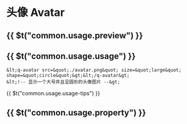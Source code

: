 # 头像 <strong>Avatar</strong>

## {{ $t("common.usage.preview") }}

<example></example>

## {{ $t("common.usage.usage") }}

```
&lt;q-avatar src=&quot;./avatar.png&quot; size=&quot;large&quot; shape=&quot;circle&quot;&gt;&lt;/q-avatar&gt;
&lt;!-- 显示一个大号并且呈圆形的头像图片 --&gt;
```

{{ $t("common.usage.usage-tips") }}

## {{ $t("common.usage.property") }}

<property-block>
    <property-item
        name="src"
        definition="（白昼模式的）图片资源"
        values="String"
    >
    </property-item>
    <property-item
        name="src-dark"
        definition="暗夜模式的图片资源，如果没有设置该属性，则在暗夜模式时使用 0.7 透明度的 src 属性的图像。"
        values="String"
    >
    </property-item>
    <property-item
        name="size"
        definition="头像的尺寸"
        :values="['small', 'normal', 'large']"
    >
    </property-item>
    <property-item
        name="size"
        definition="头像的形状"
        :values="['square', 'rounded-square', 'circle']"
    >
    </property-item>
    <property-item
        name="lazy"
        definition="是否启用懒加载。该属性可通过全局的 settings.defaults.avatar_lazy 设置。默认使用 settings.defaults.image_lazy 的值。"
        defaults="false"
        values="Boolean"
    >
    </property-item>
    <property-item
        name="loading"
        definition="图片加载中状态，设置为 true 时，使用组件内置的加载样式。也可以传入自定义的 Vue 组件。该属性可通过全局的 settings.defaults.avatar_loading 设置。默认使用 settings.defaults.image_loading 的值。"
        defaults="false"
        :values="[ 'true', 'false', 'VueComponent' ]"
    >
    </property-item>
    <property-item
        name="error"
        definition="图片加载失败状态，设置为 true 时，使用组件内置的加载失败样式。也可以传入自定义的 Vue 组件。该属性可通过全局的 settings.defaults.avatar_error 设置。默认使用 settings.defaults.image_error 的值。"
        defaults="false"
        :values="[ 'true', 'false', 'VueComponent' ]"
    >
    </property-item>
</property-block>
